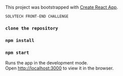 This project was bootstrapped with [Create React App](https://github.com/facebook/create-react-app).


`SOLVTECH FRONT-END CHALLENGE`

### `clone the repository`

### `npm install`

### `npm start`

Runs the app in the development mode.<br>
Open [http://localhost:3000](http://localhost:3000) to view it in the browser.

